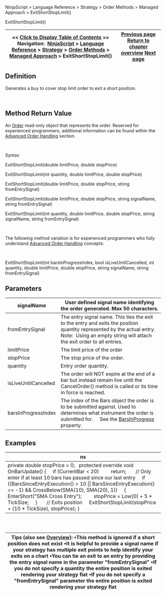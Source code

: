 ﻿


NinjaScript \> Language Reference \> Strategy \> Order Methods \> Managed Approach \> ExitShortStopLimit()






















ExitShortStopLimit()







| \<\< [Click to Display Table of Contents](exitshortstoplimit.md) \>\> **Navigation:**     [NinjaScript](ninjascript-1.md) \> [Language Reference](language_reference_wip-1.md) \> [Strategy](strategy-1.md) \> [Order Methods](order_methods-1.md) \> [Managed Approach](managed_approach-1.md) \> ExitShortStopLimit() | [Previous page](exitshortmit-1.md) [Return to chapter overview](managed_approach-1.md) [Next page](exitshortstopmarket-1.md) |
| --- | --- |











## Definition


Generates a buy to cover stop limit order to exit a short position.


 


## Method Return Value


An [Order](order-1.md) read\-only object that represents the order. Reserved for experienced programmers, additional information can be found within the [Advanced Order Handling](advanced_order_handling-1.md) section.   

 


Syntax  

ExitShortStopLimit(double limitPrice, double stopPrice)


ExitShortStopLimit(int quantity, double limitPrice, double stopPrice)   

ExitShortStopLimit(double limitPrice, double stopPrice, string fromEntrySignal)


ExitShortStopLimit(double limitPrice, double stopPrice, string signalName, string fromEntrySignal)


ExitShortStopLimit(int quantity, double limitPrice, double stopPrice, string signalName, string fromEntrySignal)


 


The following method variation is for experienced programmers who fully understand [Advanced Order Handling](advanced_order_handling-1.md) concepts:


 


ExitShortStopLimit(int barsInProgressIndex, bool isLiveUntilCancelled, int quantity, double limitPrice, double stopPrice, string signalName, string fromEntrySignal)


## 


## Parameters




| signalName | User defined signal name identifying the order generated. Max 50 characters. |
| --- | --- |
| fromEntrySignal | The entry signal name. This ties the exit to the entry and exits the position quantity represented by the actual entry.    Note:  Using an empty string will attach the exit order to all entries. |
| limitPrice | The limit price of the order |
| stopPrice | The stop price of the order. |
| quantity | Entry order quantity. |
| isLiveUntilCancelled | The order will NOT expire at the end of a bar but instead remain live until the CancelOrder() method is called or its time in force is reached. |
| barsInProgressIndex | The index of the Bars object the order is to be submitted against. Used to determines what instrument the order is submitted for.      See the [BarsInProgress](barsinprogress-1.md) property. |



## 


## 


## Examples




| ns |
| --- |
| private double stopPrice \= 0;   protected override void OnBarUpdate() {      if (CurrentBar \< 20)          return;        // Only enter if at least 10 bars has passed since our last entry      if ((BarsSinceEntryExecution() \> 10 \|\| BarsSinceEntryExecution() \=\= \-1) \&\& CrossBelow(SMA(10), SMA(20), 1))      {          EnterShort("SMA Cross Entry");          stopPrice \= Low\[0] \+ 5 \* TickSize;      }        // Exits position      ExitShortStopLimit(stopPrice \+ (10 \* TickSize), stopPrice); } |



 


## 




| Tips (also see [Overview](managed_approach-1.md)): •This method is ignored if a short position does not exist •It is helpful to provide a signal name if your strategy has multiple exit points to help identify your exits on a chart •You can tie an exit to an entry by providing the entry signal name in the parameter "fromEntrySignal" •If you do not specify a quantity the entire position is exited rendering your strategy flat •If you do not specify a "fromEntrySignal" parameter the entire position is exited rendering your strategy flat |
| --- |









